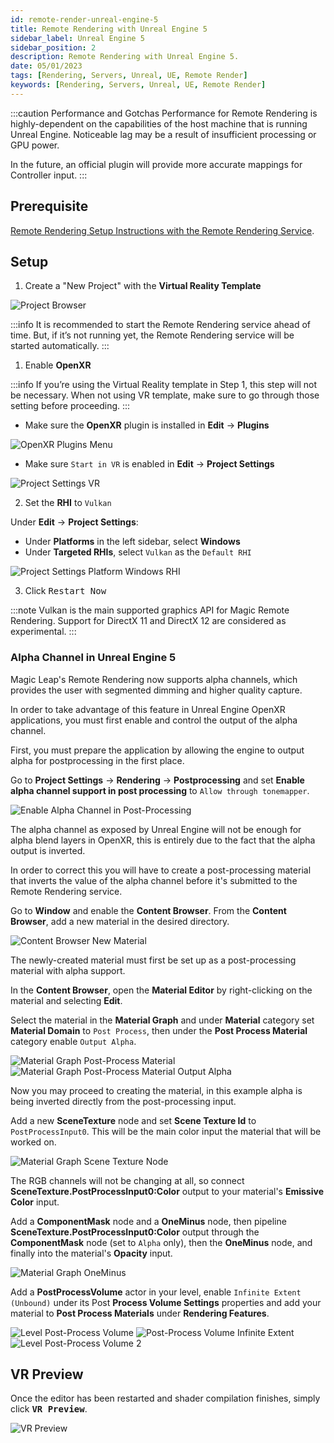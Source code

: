 ```yaml
---
id: remote-render-unreal-engine-5
title: Remote Rendering with Unreal Engine 5
sidebar_label: Unreal Engine 5
sidebar_position: 2
description: Remote Rendering with Unreal Engine 5.
date: 05/01/2023
tags: [Rendering, Servers, Unreal, UE, Remote Render]
keywords: [Rendering, Servers, Unreal, UE, Remote Render]
---
```


:::caution Performance and Gotchas
Performance for Remote Rendering is highly-dependent on the capabilities of the host machine that is running Unreal Engine. Noticeable lag may be a result of insufficient processing or GPU power.

In the future, an official plugin will provide more accurate mappings for Controller input.
:::

## Prerequisite

[Remote Rendering Setup Instructions with the Remote Rendering Service](/docs/guides/remote-render/remote-render).

## Setup

1. Create a "New Project" with the **Virtual Reality Template**

![Project Browser](/img/unreal-5/project-browser.png)

:::info
It is recommended to start the Remote Rendering service ahead of time. But, if it’s not running yet, the Remote Rendering service will be started automatically.
:::

1. Enable **OpenXR**

:::info
If you’re using the Virtual Reality template in Step 1, this step will not be necessary. When not using VR template, make sure to go through those setting before proceeding.
:::

- Make sure the **OpenXR** plugin is installed in **Edit** -> **Plugins**

![OpenXR Plugins Menu](/img/unreal-5/plugins-menu-openxr.png)

- Make sure `Start in VR` is enabled in **Edit** -> **Project Settings**

![Project Settings VR](/img/unreal-5/project-settings-vr.png)

2. Set the **RHI** to `Vulkan`

Under **Edit** -> **Project Settings**:

- Under **Platforms** in the left sidebar, select **Windows**
- Under **Targeted RHIs**, select `Vulkan` as the `Default RHI`

![Project Settings Platform Windows RHI](/img/unreal-5/project-settings-platform-windows.png)

3. Click <kbd>Restart Now</kbd>

:::note
Vulkan is the main supported graphics API for Magic Remote Rendering. Support for DirectX 11 and DirectX 12 are considered as experimental.
:::

### Alpha Channel in Unreal Engine 5

Magic Leap's Remote Rendering now supports alpha channels, which provides the user with segmented dimming and higher quality capture.

In order to take advantage of this feature in Unreal Engine OpenXR applications, you must first enable and control the output of the alpha channel.

First, you must prepare the application by allowing the engine to output alpha for postprocessing in the first place.

Go to **Project Settings** -> **Rendering** -> **Postprocessing** and set **Enable alpha channel support in post processing** to `Allow through tonemapper`.

![Enable Alpha Channel in Post-Processing](/img/unreal-5/alpha-channel/enable-alpha-channel-post-processing.png)

The alpha channel as exposed by Unreal Engine will not be enough for alpha blend layers in OpenXR, this is entirely due to the fact that the alpha output is inverted.

In order to correct this you will have to create a post-processing material that inverts the value of the alpha channel before it's submitted to the Remote Rendering service.

Go to **Window** and enable the **Content Browser**. From the **Content Browser**, add a new material in the desired directory.

![Content Browser New Material](/img/unreal-5/alpha-channel/content-browser-new-material.png)

The newly-created material must first be set up as a post-processing material with alpha support.

In the **Content Browser**, open the **Material Editor** by right-clicking on the material and selecting **Edit**.

Select the material in the **Material Graph** and under **Material** category set **Material Domain** to `Post Process`, then under the **Post Process Material** category enable `Output Alpha`.

![Material Graph Post-Process Material](/img/unreal-5/alpha-channel/material-graph-post-process-material.png)
![Material Graph Post-Process Material Output Alpha](/img/unreal-5/alpha-channel/material-graph-output-alpha.png)

Now you may proceed to creating the material, in this example alpha is being inverted directly from the post-processing input.

Add a new **SceneTexture** node and set **Scene Texture Id** to `PostProcessInput0`. This will be the main color input the material that will be worked on.

![Material Graph Scene Texture Node](/img/unreal-5/alpha-channel/material-graph-new-scene-texture.png)

The RGB channels will not be changing at all, so connect **SceneTexture.PostProcessInput0:Color** output to your material's **Emissive Color** input.

Add a **ComponentMask** node and a **OneMinus** node, then pipeline **SceneTexture.PostProcessInput0:Color** output through the **ComponentMask** node (set to `Alpha` only), then the **OneMinus** node, and finally into the material's **Opacity** input.

![Material Graph OneMinus](/img/unreal-5/alpha-channel/material-graph-component-mask-one-minus.png)

Add a **PostProcessVolume** actor in your level, enable `Infinite Extent (Unbound)` under its Post **Process Volume Settings** properties and add your material to **Post Process Materials** under **Rendering Features**.

![Level Post-Process Volume](/img/unreal-5/alpha-channel/level-post-process-volume.png)
![Post-Process Volume Infinite Extent](/img/unreal-5/alpha-channel/post-process-volume-infinite-extent.png)
![Level Post-Process Volume 2](/img/unreal-5/alpha-channel/material-graph-post-process-material-2.png)

## VR Preview

Once the editor has been restarted and shader compilation finishes, simply click <kbd>**VR Preview**</kbd>.

![VR Preview](/img/unreal-5/editor-vr-preview.png)
